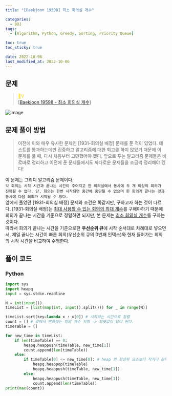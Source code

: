 ```yaml
---
title: "[Baekjoon 19598] 최소 회의실 개수" 

categories:
  - BOJ
tags:
  - [Algorithm, Python, Greedy, Sorting, Priority Queue]

toc: true
toc_sticky: true

date: 2022-10-06
last_modified_at: 2022-10-06
---
```



## 문제

> <span style="color:gold; background-color:white"> 💛Ⅴ </span>     
[[Baekjoon 19598 - 최소 회의실 개수](https://www.acmicpc.net/problem/19598)]

![image](https://user-images.githubusercontent.com/68420044/194217870-ccfd0376-a786-4238-9268-48a5fe785ab1.png)  

## 문제 풀이 방법
  > 이전에 이와 매우 유사한 문제인 [1931-회의실 배정] 문제를 푼 적이 있었다. 테스트를 통과하는데만 집중하고 알고리즘에 대한 회고를 하지 않았기 때문에 이 문제를 풀 때, 다시 처음부터 고민했어야 했다. 앞으로 푸는 알고리즘 문제들은 바로바로 정리하고 이전에 푼 문제들에서도 까다로운 문제들을 조금씩 정리해야 겠다!

  이 문제는 그리디 알고리즘 문제이다.    
  `각 회의는 시작 시간과 끝나는 시간이 주어지고 한 회의실에서 동시에 두 개 이상의 회의가 진행될 수 없다. 단, 회의는 한번 시작되면 중간에 중단될 수 없으며 한 회의가 끝나는 것과 동시에 다음 회의가 시작될 수 있다.`     
  앞에서 풀었던 [1931-회의실 배정] 문제와 조건은 똑같지만, 구하고자 하는 것이 다르다. [1931-회의실 배정]는 <u>최대 사용할 수 있는 회의의 최대 개수</u>를 구해야하기 때문에 회의가 끝나는 시간을 기준으로 정렬하면 되지만, 본 문제는 <u>최소 회의실 개수</u>를 구하는 것이다.    
  따라서 회의가 끝나는 시간을 기준으로한 <b>우선순위 큐</b>에 시작 순서대로 차례대로 넣으면서, 제일 끝나는 시간이 빠른 회의(우선순위 큐의 0번째 인덱스)와 현재 들어가는 회의의 시작 시간을 비교하여 수행한다. 

## 풀이 코드
### Python

```python
import sys
import heapq
input = sys.stdin.readline

N = int(input())
timeList = [list(map(int, input().split())) for _ in range(N)]

timeList.sort(key=lambda x : x[0]) # 시작하는 시간으로 정렬
count = [] # 큐에서 변화하는 방의 개수 저장 -> 최댓값이 답이 된다.
timeTable = []

for new_time in timeList:
    if len(timeTable) == 0:
        heapq.heappush(timeTable, new_time[1])
        count.append(len(timeTable))
    else:
        if timeTable[0] <= new_time[0]: # heap 의 최상위 요소보다 작거나 같다면
            heapq.heappop(timeTable)
            heapq.heappush(timeTable, new_time[1])
        else:
            heapq.heappush(timeTable, new_time[1])
            count.append(len(timeTable))
print(max(count))
```

